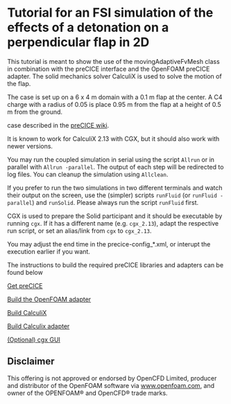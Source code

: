 # Tutorial for an FSI simulation of the effects of a detonation on a perpendicular flap in 2D

This tutorial is meant to show the use of the movingAdaptiveFvMesh class in combination with the preCICE interface and the OpenFOAM preCICE adapter. The solid mechanics solver CalculiX is used to solve the motion of the flap.

The case is set up on a 6 x 4 m domain with a 0.1 m flap at the center. A C4 charge with a radius of 0.05 is place 0.95 m from the flap at a height of 0.5 m from the ground.

case described in the [preCICE wiki](https://github.com/precice/precice/wiki/Tutorial-for-FSI-with-OpenFOAM-and-CalculiX).

It is known to work for CalculiX 2.13 with CGX, but it should also work with newer versions.

You may run the coupled simulation in serial using the script `Allrun` or in parallel with `Allrun -parallel`. The output of each step will be redirected to log files. You can cleanup the simulation using `Allclean`.

If you prefer to run the two simulations in two different terminals and watch their output on the screen, use the (simpler) scripts `runFluid` (or `runFluid -parallel`) and `runSolid`. Please always run the script `runFluid` first.

CGX is used to prepare the Solid participant and it should be executable by running `cgx`. If it has a different name (e.g. `cgx_2.13`), adapt the respective run script, or set an alias/link from `cgx` to `cgx_2.13`.

You may adjust the end time in the precice-config_*.xml, or interupt the execution earlier if you want.

The instructions to build the required preCICE libraries and adapters can be found below

[Get preCICE](https://github.com/precice/precice/wiki/Get-preCICE)

[Build the OpenFOAM adapter](https://github.com/precice/openfoam-adapter/wiki/Building)

[Build CalculiX](https://github.com/precice/calculix-adapter/wiki/Installation-instructions-for-CalculiX)

[Build Calculix adapter](https://github.com/precice/calculix-adapter/wiki/Building-the-Adapter)

[(Optional) cgx GUI](http://www.dhondt.de)

## Disclaimer

This offering is not approved or endorsed by OpenCFD Limited, producer and distributor of the OpenFOAM software via www.openfoam.com, and owner of the OPENFOAM® and OpenCFD® trade marks.
